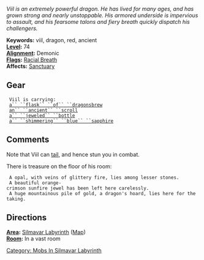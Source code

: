 *Viil is an extremely powerful dragon. He has lived for many ages, and
has grown strong and nearly unstoppable. His armored underside is
impervious to assault, and his fearsome talons and fiery breath quickly
dispatch his challengers.*

**Keywords:** viil, dragon, red, ancient  
**[Level](Level "wikilink"):** 74  
**[Alignment](Alignment "wikilink"):** Demonic  
**[Flags](:Category:_Mob_Types "wikilink"):** [Racial
Breath](Racial_Breath "wikilink")  
**Affects:** [Sanctuary](Sanctuary "wikilink")  

## Gear

` Viil is carrying:`  
` `[`a`` ``flask`` ``of`` ``dragonsbrew`](Flask_Of_Dragonsbrew "wikilink")  
` `[`an`` ``ancient`` ``scroll`](Ancient_Scroll "wikilink")  
` `[`a`` ``jeweled`` ``bottle`](Jeweled_Bottle "wikilink")  
` `[`a`` ``shimmering`` ``blue`` ``sapphire`](Shimmering_Blue_Sapphire "wikilink")

## Comments

Note that Viil can [tail](Racial_Tail "wikilink"), and hence stun you in
combat.

There is treasure on the floor of his room:

` A opal, with veins of glittery fire, lies among lesser stones.`  
` A beautiful orange-crimson sunfire jewel has been left here carelessly.`  
` A huge mountainous pile of gold, a dragon's hoard, lies here for the taking.`

## Directions

**[Area](:Category:_Areas "wikilink"):** [Silmavar
Labyrinth](:Category:_Silmavar_Labyrinth "wikilink")
([Map](Silmavar_Labyrinth_Map "wikilink"))  
**[Room](:Category:_Rooms "wikilink"):** In a vast room  

[Category: Mobs In Silmavar
Labyrinth](Category:_Mobs_In_Silmavar_Labyrinth "wikilink")
